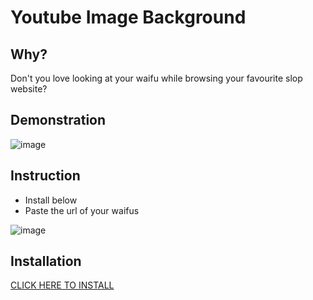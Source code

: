 Youtube Image Background
====================
## Why?
Don't you love looking at your waifu while browsing your favourite slop website?

## Demonstration
![image](https://github.com/user-attachments/assets/9aa68836-eb2f-4d3b-b696-d7ba5edfa11c)


## Instruction
* Install below
* Paste the url of your waifus

![image](https://github.com/user-attachments/assets/ba3b2bb7-6c85-4cb9-95aa-f4d0292f2263)


## Installation
[CLICK HERE TO INSTALL](https://raw.githubusercontent.com/CHooverShrimp/TamperMonkey_Userscripts/refs/heads/main/4chan%20fix%20flag/4chanFixFlag.js)
